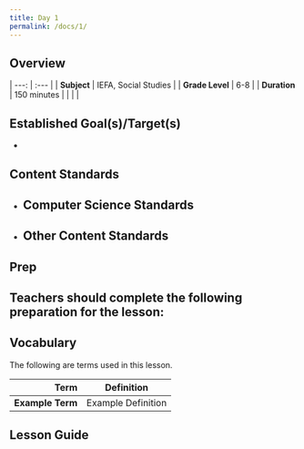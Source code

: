 ```yaml
---
title: Day 1
permalink: /docs/1/
---
```

## Overview

| ---: | :--- |
| **Subject** | IEFA, Social Studies |
| **Grade Level** | 6-8 |
| **Duration**  | 150 minutes  |
|   |   |

## Established Goal(s)/Target(s)
-

## Content Standards
- **Computer Science Standards**
  -
- **Other Content Standards**
  -

## Prep
Teachers should complete the following preparation for the lesson:
- 

## Vocabulary
The following are terms used in this lesson.

 Term | Definition
 ---: | --
**Example Term**  |  Example Definition

## Lesson Guide
